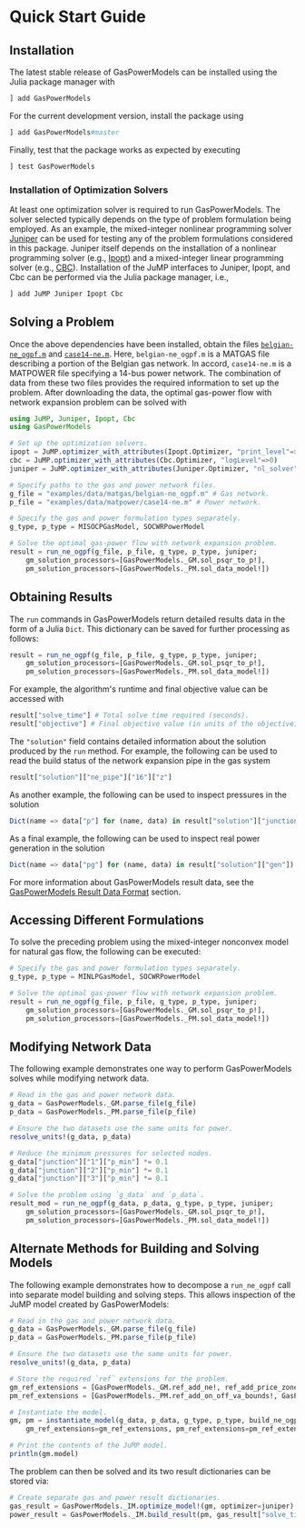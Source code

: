 # Quick Start Guide
## Installation
The latest stable release of GasPowerModels can be installed using the Julia package manager with
```julia
] add GasPowerModels
```

For the current development version, install the package using
```julia
] add GasPowerModels#master
```

Finally, test that the package works as expected by executing
```julia
] test GasPowerModels
```

### Installation of Optimization Solvers
At least one optimization solver is required to run GasPowerModels.
The solver selected typically depends on the type of problem formulation being employed.
As an example, the mixed-integer nonlinear programming solver [Juniper](https://github.com/lanl-ansi/Juniper.jl) can be used for testing any of the problem formulations considered in this package.
Juniper itself depends on the installation of a nonlinear programming solver (e.g., [Ipopt](https://github.com/jump-dev/Ipopt.jl)) and a mixed-integer linear programming solver (e.g., [CBC](https://github.com/jump-dev/Cbc.jl)).
Installation of the JuMP interfaces to Juniper, Ipopt, and Cbc can be performed via the Julia package manager, i.e.,

```julia
] add JuMP Juniper Ipopt Cbc
```

## Solving a Problem
Once the above dependencies have been installed, obtain the files [`belgian-ne_ogpf.m`](https://raw.githubusercontent.com/lanl-ansi/GasPowerModels.jl/master/examples/data/matgas/belgian-ne_ogpf.m) and [`case14-ne.m`](https://raw.githubusercontent.com/lanl-ansi/GasPowerModels.jl/master/examples/data/matpower/case14-ne.m).
Here, `belgian-ne_ogpf.m` is a MATGAS file describing a portion of the Belgian gas network.
In accord, `case14-ne.m` is a MATPOWER file specifying a 14-bus power network.
The combination of data from these two files provides the required information to set up the problem.
After downloading the data, the optimal gas-power flow with network expansion problem can be solved with
```julia
using JuMP, Juniper, Ipopt, Cbc
using GasPowerModels

# Set up the optimization solvers.
ipopt = JuMP.optimizer_with_attributes(Ipopt.Optimizer, "print_level"=>0, "sb"=>"yes")
cbc = JuMP.optimizer_with_attributes(Cbc.Optimizer, "logLevel"=>0)
juniper = JuMP.optimizer_with_attributes(Juniper.Optimizer, "nl_solver"=>ipopt, "mip_solver"=>cbc)

# Specify paths to the gas and power network files.
g_file = "examples/data/matgas/belgian-ne_ogpf.m" # Gas network.
p_file = "examples/data/matpower/case14-ne.m" # Power network.

# Specify the gas and power formulation types separately.
g_type, p_type = MISOCPGasModel, SOCWRPowerModel

# Solve the optimal gas-power flow with network expansion problem.
result = run_ne_ogpf(g_file, p_file, g_type, p_type, juniper;
    gm_solution_processors=[GasPowerModels._GM.sol_psqr_to_p!],
    pm_solution_processors=[GasPowerModels._PM.sol_data_model!])
```

## Obtaining Results
The `run` commands in GasPowerModels return detailed results data in the form of a Julia `Dict`.
This dictionary can be saved for further processing as follows:
```julia
result = run_ne_ogpf(g_file, p_file, g_type, p_type, juniper;
    gm_solution_processors=[GasPowerModels._GM.sol_psqr_to_p!],
    pm_solution_processors=[GasPowerModels._PM.sol_data_model!])
```

For example, the algorithm's runtime and final objective value can be accessed with
```julia
result["solve_time"] # Total solve time required (seconds).
result["objective"] # Final objective value (in units of the objective).
```

The `"solution"` field contains detailed information about the solution produced by the `run` method.
For example, the following can be used to read the build status of the network expansion pipe in the gas system
```julia
result["solution"]["ne_pipe"]["16"]["z"]
```
As another example, the following can be used to inspect pressures in the solution
```julia
Dict(name => data["p"] for (name, data) in result["solution"]["junction"])
```
As a final example, the following can be used to inspect real power generation in the solution
```julia
Dict(name => data["pg"] for (name, data) in result["solution"]["gen"])
```

For more information about GasPowerModels result data, see the [GasPowerModels Result Data Format](@ref) section.

## Accessing Different Formulations
To solve the preceding problem using the mixed-integer nonconvex model for natural gas flow, the following can be executed:
```julia
# Specify the gas and power formulation types separately.
g_type, p_type = MINLPGasModel, SOCWRPowerModel

# Solve the optimal gas-power flow with network expansion problem.
result = run_ne_ogpf(g_file, p_file, g_type, p_type, juniper;
    gm_solution_processors=[GasPowerModels._GM.sol_psqr_to_p!],
    pm_solution_processors=[GasPowerModels._PM.sol_data_model!])
```

## Modifying Network Data
The following example demonstrates one way to perform GasPowerModels solves while modifying network data.
```julia
# Read in the gas and power network data.
g_data = GasPowerModels._GM.parse_file(g_file)
p_data = GasPowerModels._PM.parse_file(p_file)

# Ensure the two datasets use the same units for power.
resolve_units!(g_data, p_data)

# Reduce the minimum pressures for selected nodes.
g_data["junction"]["1"]["p_min"] *= 0.1
g_data["junction"]["2"]["p_min"] *= 0.1
g_data["junction"]["3"]["p_min"] *= 0.1

# Solve the problem using `g_data` and `p_data`.
result_mod = run_ne_ogpf(g_data, p_data, g_type, p_type, juniper;
    gm_solution_processors=[GasPowerModels._GM.sol_psqr_to_p!],
    pm_solution_processors=[GasPowerModels._PM.sol_data_model!])
```

## Alternate Methods for Building and Solving Models
The following example demonstrates how to decompose a `run_ne_ogpf` call into separate model building and solving steps.
This allows inspection of the JuMP model created by GasPowerModels:
```julia
# Read in the gas and power network data.
g_data = GasPowerModels._GM.parse_file(g_file)
p_data = GasPowerModels._PM.parse_file(p_file)

# Ensure the two datasets use the same units for power.
resolve_units!(g_data, p_data)

# Store the required `ref` extensions for the problem.
gm_ref_extensions = [GasPowerModels._GM.ref_add_ne!, ref_add_price_zones!]
pm_ref_extensions = [GasPowerModels._PM.ref_add_on_off_va_bounds!, GasPowerModels._PM.ref_add_ne_branch!]

# Instantiate the model.
gm, pm = instantiate_model(g_data, p_data, g_type, p_type, build_ne_ogpf,
    gm_ref_extensions=gm_ref_extensions, pm_ref_extensions=pm_ref_extensions)

# Print the contents of the JuMP model.
println(gm.model)
```

The problem can then be solved and its two result dictionaries can be stored via:
```julia
# Create separate gas and power result dictionaries.
gas_result = GasPowerModels._IM.optimize_model!(gm, optimizer=juniper)
power_result = GasPowerModels._IM.build_result(pm, gas_result["solve_time"])
```

